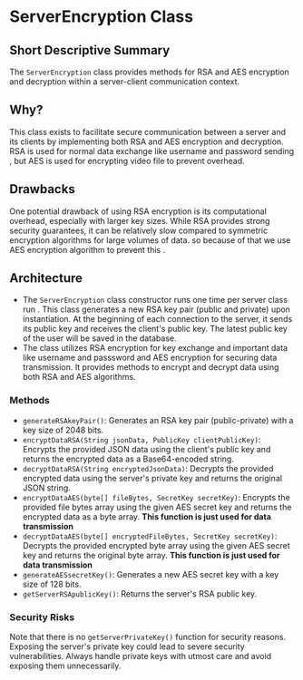 # ServerEncryption Class

## Short Descriptive Summary
The `ServerEncryption` class provides methods for RSA and AES encryption and decryption within a server-client communication context.

## Why?
This class exists to facilitate secure communication between a server and its clients by implementing both RSA and AES encryption and decryption. RSA is used for normal data exchange like username and password sending , but AES is used for encrypting video file to prevent overhead.

## Drawbacks
One potential drawback of using RSA encryption is its computational overhead, especially with larger key sizes. While RSA provides strong security guarantees, it can be relatively slow compared to symmetric encryption algorithms for large volumes of data. so because of that we use AES encryption algorithm to prevent this .

## Architecture
- The `ServerEncryption` class constructor runs one time per server class run . This class generates a new RSA key pair (public and private) upon instantiation. At the beginning of each connection to the server, it sends its public key and receives the client's public key. The latest public key of the user will be saved in the database.
- The class utilizes RSA encryption for key exchange and important data like username and passsword and AES encryption for securing data transmission. It provides methods to encrypt and decrypt data using both RSA and AES algorithms.

### Methods
- `generateRSAkeyPair()`: Generates an RSA key pair (public-private) with a key size of 2048 bits.
- `encryptDataRSA(String jsonData, PublicKey clientPublicKey)`: Encrypts the provided JSON data using the client's public key and returns the encrypted data as a Base64-encoded string.
- `decryptDataRSA(String encryptedJsonData)`: Decrypts the provided encrypted data using the server's private key and returns the original JSON string.
- `encryptDataAES(byte[] fileBytes, SecretKey secretKey)`: Encrypts the provided  file bytes array using the given AES secret key and returns the encrypted data as a byte array. **This function is just used for data transmission**
- `decryptDataAES(byte[] encryptedFileBytes, SecretKey secretKey)`: Decrypts the provided encrypted byte array using the given AES secret key and returns the original byte array. **This function is just used for data transmission**
- `generateAESsecretKey()`: Generates a new AES secret key with a key size of 128 bits.
- `getServerRSApublicKey()`: Returns the server's RSA public key.

### Security Risks
Note that there is no `getServerPrivateKey()` function for security reasons. Exposing the server's private key could lead to severe security vulnerabilities. Always handle private keys with utmost care and avoid exposing them unnecessarily.


